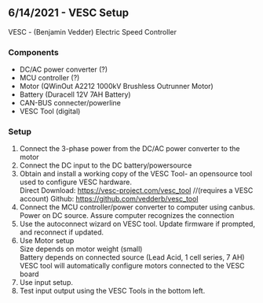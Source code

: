 ## 6/14/2021 - VESC Setup 
VESC - (Benjamin Vedder) Electric Speed Controller

### Components
- DC/AC power converter (?)
- MCU controller (?)
- Motor (QWinOut A2212 1000kV Brushless Outrunner Motor)
- Battery (Duracell 12V 7AH Battery) 
- CAN-BUS connecter/powerline
- VESC Tool (digital)

### Setup
1. Connect the 3-phase power from the DC/AC power converter to the motor
2. Connect the DC input to the DC battery/powersource
3. Obtain and install a working copy of the VESC Tool- an opensource tool used to configure VESC hardware.  
    Direct Download:  https://vesc-project.com/vesc_tool   //(requires a VESC account)
    Github:           https://github.com/vedderb/vesc_tool
4. Connect the MCU controller/power converter to computer using canbus. Power on DC source. Assure computer recognizes the connection
5. Use the autoconnect wizard on VESC tool. Update firmware if prompted, and reconnect if updated.
6. Use Motor setup  
    Size depends on motor weight (small)  
    Battery depends on connected source (Lead Acid, 1 cell series, 7 AH)  
    VESC tool will automatically configure motors connected to the VESC board
8. Use input setup.
9. Test input output using the VESC Tools in the bottom left.
